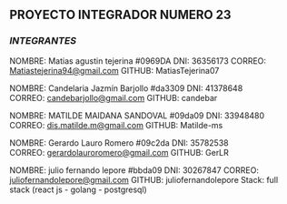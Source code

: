 ## **PROYECTO INTEGRADOR NUMERO 23**

### *INTEGRANTES*

NOMBRE: Matias agustin tejerina #0969DA
DNI: 36356173
CORREO: Matiastejerina94@gmail.com
GITHUB: MatiasTejerina07

NOMBRE: Candelaria Jazmín Barjollo #da3309
DNI: 41378648	
CORREO: candebarjollo@gmail.com	
GITHUB: candebar

NOMBRE: MATILDE MAIDANA SANDOVAL #09da09
DNI: 33948480	
CORREO: dis.matilde.m@gmail.com
GITHUB: Matilde-ms

NOMBRE: Gerardo Lauro Romero #09c2da
DNI: 35782538	
CORREO: gerardolauroromero@gmail.com
GITHUB: GerLR

NOMBRE: julio fernando lepore #bbda09
DNI: 30267847
CORREO: juliofernandolepore@gmail.com
GITHUB: juliofernandolepore
Stack: full stack (react js - golang - postgresql)